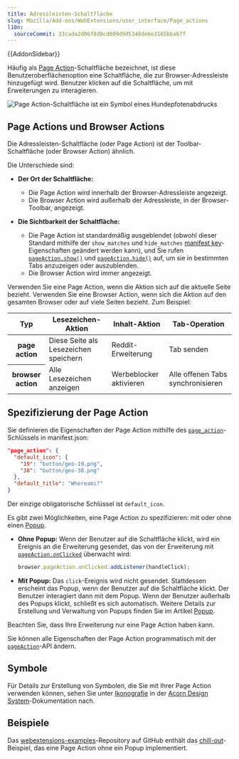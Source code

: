 ```yaml
---
title: Adressleisten-Schaltfläche
slug: Mozilla/Add-ons/WebExtensions/user_interface/Page_actions
l10n:
  sourceCommit: 33cada2d06f8d0cd009d9d5348de6e3165bba67f
---
```


{{AddonSidebar}}

Häufig als [Page Action](/de/docs/Mozilla/Add-ons/WebExtensions/API/pageAction)-Schaltfläche bezeichnet, ist diese Benutzeroberflächenoption eine Schaltfläche, die zur Browser-Adressleiste hinzugefügt wird. Benutzer klicken auf die Schaltfläche, um mit Erweiterungen zu interagieren.

![Page Action-Schaltfläche ist ein Symbol eines Hundepfotenabdrucks](address_bar_button.png)

## Page Actions und Browser Actions

Die Adressleisten-Schaltfläche (oder Page Action) ist der Toolbar-Schaltfläche (oder Browser Action) ähnlich.

Die Unterschiede sind:

- **Der Ort der Schaltfläche:**

  - Die Page Action wird innerhalb der Browser-Adressleiste angezeigt.
  - Die Browser Action wird außerhalb der Adressleiste, in der Browser-Toolbar, angezeigt.

- **Die Sichtbarkeit der Schaltfläche:**

  - Die Page Action ist standardmäßig ausgeblendet (obwohl dieser Standard mithilfe der `show_matches` und `hide_matches` [manifest key](/de/docs/Mozilla/Add-ons/WebExtensions/manifest.json/page_action)-Eigenschaften geändert werden kann), und Sie rufen [`pageAction.show()`](/de/docs/Mozilla/Add-ons/WebExtensions/API/pageAction/show) und [`pageAction.hide()`](/de/docs/Mozilla/Add-ons/WebExtensions/API/pageAction/hide) auf, um sie in bestimmten Tabs anzuzeigen oder auszublenden.
  - Die Browser Action wird immer angezeigt.

Verwenden Sie eine Page Action, wenn die Aktion sich auf die aktuelle Seite bezieht. Verwenden Sie eine Browser Action, wenn sich die Aktion auf den gesamten Browser oder auf viele Seiten bezieht. Zum Beispiel:

<table class="fullwidth-table standard-table">
  <thead>
    <tr>
      <th scope="row">Typ</th>
      <th scope="col">Lesezeichen-Aktion</th>
      <th scope="col">Inhalt-Aktion</th>
      <th scope="col">Tab-Operation</th>
    </tr>
  </thead>
  <tbody>
    <tr>
      <th scope="row">page action</th>
      <td>Diese Seite als Lesezeichen speichern</td>
      <td>Reddit-Erweiterung</td>
      <td>Tab senden</td>
    </tr>
    <tr>
      <th scope="row">browser action</th>
      <td>Alle Lesezeichen anzeigen</td>
      <td>Werbeblocker aktivieren</td>
      <td>Alle offenen Tabs synchronisieren</td>
    </tr>
  </tbody>
</table>

## Spezifizierung der Page Action

Sie definieren die Eigenschaften der Page Action mithilfe des [`page_action`](/de/docs/Mozilla/Add-ons/WebExtensions/manifest.json/page_action)-Schlüssels in manifest.json:

```json
"page_action": {
  "default_icon": {
    "19": "button/geo-19.png",
    "38": "button/geo-38.png"
  },
  "default_title": "Whereami?"
}
```

Der einzige obligatorische Schlüssel ist `default_icon`.

Es gibt zwei Möglichkeiten, eine Page Action zu spezifizieren: mit oder ohne einen [Popup](/de/docs/Mozilla/Add-ons/WebExtensions/user_interface/Popups).

- **Ohne Popup:** Wenn der Benutzer auf die Schaltfläche klickt, wird ein Ereignis an die Erweiterung gesendet, das von der Erweiterung mit [`pageAction.onClicked`](/de/docs/Mozilla/Add-ons/WebExtensions/API/pageAction/onClicked) überwacht wird:

  ```js
  browser.pageAction.onClicked.addListener(handleClick);
  ```

- **Mit Popup:** Das `click`-Ereignis wird nicht gesendet. Stattdessen erscheint das Popup, wenn der Benutzer auf die Schaltfläche klickt. Der Benutzer interagiert dann mit dem Popup. Wenn der Benutzer außerhalb des Popups klickt, schließt es sich automatisch. Weitere Details zur Erstellung und Verwaltung von Popups finden Sie im Artikel [Popup](/de/docs/Mozilla/Add-ons/WebExtensions/user_interface/Popups).

Beachten Sie, dass Ihre Erweiterung nur eine Page Action haben kann.

Sie können alle Eigenschaften der Page Action programmatisch mit der [`pageAction`](/de/docs/Mozilla/Add-ons/WebExtensions/API/pageAction)-API ändern.

## Symbole

Für Details zur Erstellung von Symbolen, die Sie mit Ihrer Page Action verwenden können, sehen Sie unter [Ikonografie](https://acorn.firefox.com/latest/styles/iconography-q7JqGl5H) in der [Acorn Design System](https://acorn.firefox.com/latest)-Dokumentation nach.

## Beispiele

Das [webextensions-examples](https://github.com/mdn/webextensions-examples)-Repository auf GitHub enthält das [chill-out](https://github.com/mdn/webextensions-examples/tree/main/chill-out)-Beispiel, das eine Page Action ohne ein Popup implementiert.
